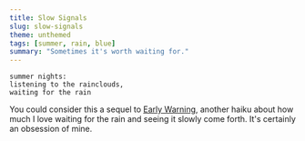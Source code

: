 ```yaml
---
title: Slow Signals
slug: slow-signals
theme: unthemed
tags: [summer, rain, blue]
summary: "Sometimes it's worth waiting for."
---
```


```
summer nights:
listening to the rainclouds,
waiting for the rain
```

You could consider this a sequel to [Early Warning][1], another haiku about how much I love waiting for the rain and seeing it slowly come forth.
It's certainly an obsession of mine.

[1]: https://wirehaiku.org/posts/early-warning/
